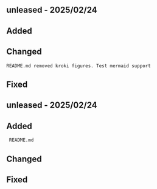 ## unleased - 2025/02/24
## Added
## Changed
    README.md removed kroki figures. Test mermaid support
## Fixed

## unleased - 2025/02/24
## Added
     README.md
## Changed
## Fixed
